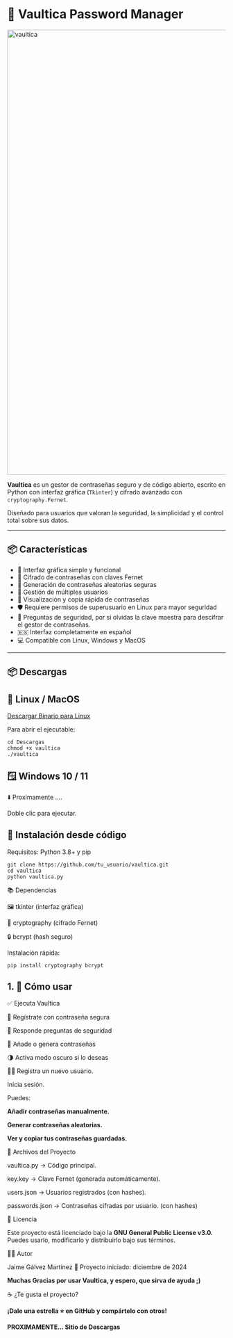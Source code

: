 # 🔐 Vaultica Password Manager

<img width="1024" height="1024" alt="vaultica" src="https://github.com/user-attachments/assets/420a0a6b-cfc6-410e-8302-ac116808ee4f" />

**Vaultica** es un gestor de contraseñas seguro y de código abierto, escrito en Python con interfaz gráfica (`Tkinter`) y cifrado avanzado con `cryptography.Fernet`.

Diseñado para usuarios que valoran la seguridad, la simplicidad y el control total sobre sus datos.

---

## 📦 Características

- 🧩 Interfaz gráfica simple y funcional
- 🔐 Cifrado de contraseñas con claves Fernet
- 🔑 Generación de contraseñas aleatorias seguras
- 👤 Gestión de múltiples usuarios
- 🧾 Visualización y copia rápida de contraseñas
- 🛡️ Requiere permisos de superusuario en Linux para mayor seguridad
- 🔐 Preguntas de seguridad, por si olvidas la clave maestra para descifrar el gestor de contraseñas.
- 🇪🇸 Interfaz completamente en español
- 💻 Compatible con Linux, Windows y MacOS

---

## 📦 Descargas

## 🐧 Linux / MacOS

[Descargar Binario para Linux](https://github.com/TheHellishPandaa/vaultica/releases/download/linuxbin/vaultica)


Para abrir el ejecutable: 
```
cd Descargas
chmod +x vaultica
./vaultica
```

## 🪟 Windows 10 / 11

   ⬇️ Proximamente ....

Doble clic para ejecutar.


## 🧰 Instalación desde código

Requisitos: Python 3.8+ y pip

```
git clone https://github.com/tu_usuario/vaultica.git
cd vaultica
python vaultica.py
```

📚 Dependencias

  🖼️ tkinter (interfaz gráfica)

  🔐 cryptography (cifrado Fernet)

  🔒 bcrypt (hash seguro)

Instalación rápida:
```
pip install cryptography bcrypt
```

   ## 1.  🚀 Cómo usar

  ✅ Ejecuta Vaultica

  📝 Regístrate con contraseña segura

  🧠 Responde preguntas de seguridad

  🔏 Añade o genera contraseñas

  🌗 Activa modo oscuro si lo deseas

  🧑‍💻 Registra un nuevo usuario.

   Inicia sesión.

  Puedes:

  **Añadir contraseñas manualmente.**

  **Generar contraseñas aleatorias.**

  **Ver y copiar tus contraseñas guardadas.**


   📝 Archivos del Proyecto

   vaultica.py → Código principal.
    
   key.key → Clave Fernet (generada automáticamente).

   users.json → Usuarios registrados (con hashes).

   passwords.json → Contraseñas cifradas por usuario. (con hashes)
   

   📄 Licencia

Este proyecto está licenciado bajo la **GNU General Public License v3.0.**
Puedes usarlo, modificarlo y distribuirlo bajo sus términos.

   👨‍💻 Autor

Jaime Gálvez Martínez
📅 Proyecto iniciado: diciembre de 2024

**Muchas Gracias por usar Vaultica, y espero, que sirva de ayuda ;)**

☕ ¿Te gusta el proyecto?

**¡Dale una estrella ⭐ en GitHub y compártelo con otros!**

**PROXIMAMENTE... Sitio de Descargas**
